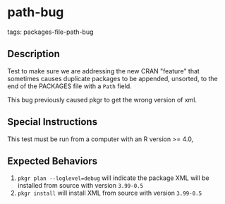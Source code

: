 # path-bug

tags: packages-file-path-bug

## Description
Test to make sure we are addressing the new CRAN "feature" that sometimes causes
duplicate packages to be appended, unsorted, to the end of the PACKAGES file
with a `Path` field.

This bug previously caused pkgr to get the wrong version of xml.

## Special Instructions
This test must be run from a computer with an R version >= 4.0,

## Expected Behaviors
1. `pkgr plan --loglevel=debug` will indicate the package XML will be installed from source with version `3.99-0.5`
2. `pkgr install` will install XML from source with version `3.99-0.5`
